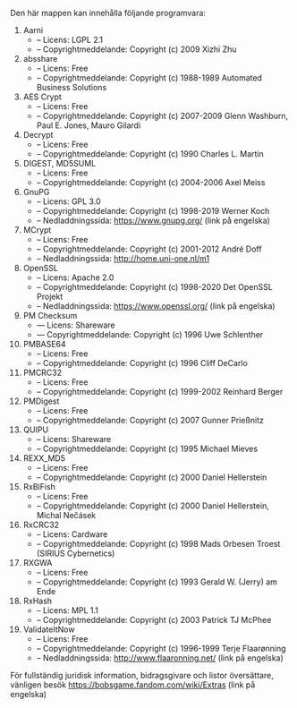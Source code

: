 ﻿Den här mappen kan innehålla följande programvara:

1. Aarni
   - – Licens: LGPL 2.1
   - – Copyrightmeddelande: Copyright (c) 2009 Xizhi Zhu
2. absshare
   - – Licens: Free
   - – Copyrightmeddelande: Copyright (c) 1988-1989 Automated Business Solutions
3. AES Crypt
   - – Licens: Free
   - – Copyrightmeddelande: Copyright (c) 2007-2009 Glenn Washburn, Paul E. Jones, Mauro Gilardi
4. Decrypt
   - – Licens: Free
   - – Copyrightmeddelande: Copyright (c) 1990 Charles L. Martin
5. DIGEST, MD5SUML
   - – Licens: Free
   - – Copyrightmeddelande: Copyright (c) 2004-2006 Axel Meiss
6. GnuPG
   - – Licens: GPL 3.0
   - – Copyrightmeddelande: Copyright (c) 1998-2019 Werner Koch
   - – Nedladdningssida: https://www.gnupg.org/ (link på engelska)
7. MCrypt
   - – Licens: Free
   - – Copyrightmeddelande: Copyright (c) 2001-2012 André Doff
   - – Nedladdningssida: http://home.uni-one.nl/m1
8. OpenSSL
   - – Licens: Apache 2.0
   - – Copyrightmeddelande: Copyright (c) 1998-2020 Det OpenSSL Projekt
   - – Nedladdningssida: https://www.openssl.org/ (link på engelska)
9. PM Checksum
   - — Licens: Shareware
   - — Copyrightmeddelande: Copyright (c) 1996 Uwe Schlenther
10. PMBASE64
    - – Licens: Free
    - – Copyrightmeddelande: Copyright (c) 1996 Cliff DeCarlo
11. PMCRC32
    - – Licens: Free
    - – Copyrightmeddelande: Copyright (c) 1999-2002 Reinhard Berger
12. PMDigest
    - – Licens: Free
    - – Copyrightmeddelande: Copyright (c) 2007 Gunner Prießnitz
13. QUIPU
    - – Licens: Shareware
    - – Copyrightmeddelande: Copyright (c) 1995 Michael Mieves
14. REXX_MD5
    - – Licens: Free
    - – Copyrightmeddelande: Copyright (c) 2000 Daniel Hellerstein
15. RxBlFish
    - – Licens: Free
    - – Copyrightmeddelande: Copyright (c) 2000 Daniel Hellerstein, Michal Nečásek
16. RxCRC32
    - – Licens: Cardware
    - – Copyrightmeddelande: Copyright (c) 1998 Mads Orbesen Troest (SIRIUS Cybernetics)
17. RXGWA
    - – Licens: Free
    - – Copyrightmeddelande: Copyright (c) 1993 Gerald W. (Jerry) am Ende
18. RxHash
    - – Licens: MPL 1.1
    - – Copyrightmeddelande: Copyright (c) 2003 Patrick TJ McPhee
19. ValidateItNow
    - – Licens: Free
    - – Copyrightmeddelande: Copyright (c) 1996-1999 Terje Flaarønning
    - – Nedladdningssida: http://www.flaaronning.net/ (link på engelska)

För fullständig juridisk information, bidragsgivare och listor översättare, vänligen besök https://bobsgame.fandom.com/wiki/Extras (link på engelska)